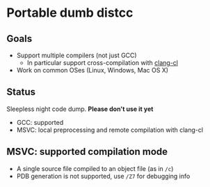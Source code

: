 # Portable dumb distcc

## Goals

* Support multiple compilers (not just GCC)
  * In particular support cross-compilation with [clang-cl](https://clang.llvm.org/docs/MSVCCompatibility.html)
* Work on common OSes (Linux, Windows, Mac OS X)

## Status

Sleepless night code dump. **Please don't use it yet**

* GCC: supported
* MSVC: local preprocessing and remote compilation with clang-cl

## MSVC: supported compilation mode

* A single source file compiled to an object file (as in `/c`)
* PDB generation is not supported, use `/Z7` for debugging info
